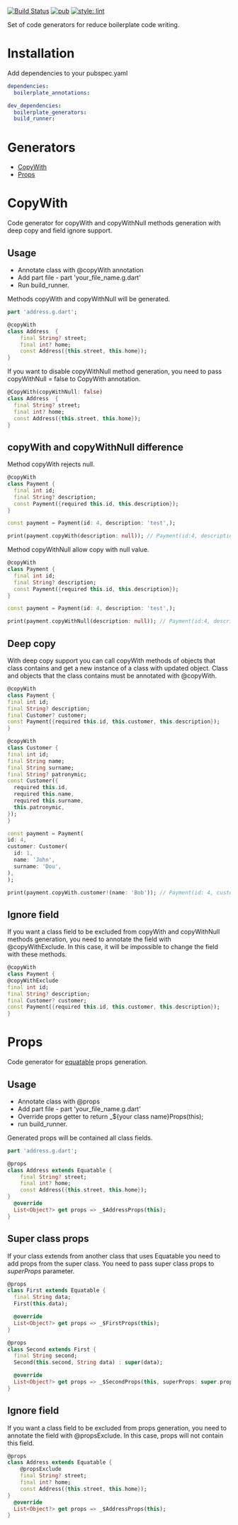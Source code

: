 [![Build Status](https://github.com/KirsApps/boilerplate_generators/workflows/build/badge.svg)](https://github.com/KirsApps/boilerplate_generators/actions?query=workflow%3A"build"+branch%3Amaster)
[![pub](https://img.shields.io/pub/v/boilerplate_generators.svg)](https://pub.dev/packages/boilerplate_generators)
[![style: lint](https://img.shields.io/badge/style-lint-4BC0F5.svg)](https://pub.dev/packages/lint)

Set of code generators for reduce boilerplate code writing.

# Installation
Add dependencies to your pubspec.yaml
```yaml
dependencies:
  boilerplate_annotations:

dev_dependencies:
  boilerplate_generators:
  build_runner:
```

# Generators
* [CopyWith](#CopyWith)
* [Props](#Props)
# CopyWith
Code generator for copyWith and copyWithNull methods generation with deep copy and field ignore support.
## Usage
* Annotate class with @copyWith annotation
* Add part file - part 'your_file_name.g.dart'
* Run build_runner.

Methods copyWith and copyWithNull will be generated.

```dart
part 'address.g.dart';

@copyWith
class Address  {
    final String? street;
    final int? home;
    const Address({this.street, this.home});
}
  ```
If you want to disable copyWithNull method generation, you need to pass copyWithNull = false to CopyWith annotation.
  ```dart
@CopyWith(copyWithNull: false)
class Address  {
    final String? street;
    final int? home;
    const Address({this.street, this.home});
}
  ```

## copyWith and copyWithNull difference

Method copyWith rejects null.
  ```dart
@copyWith
class Payment {
    final int id;
    final String? description;
    const Payment({required this.id, this.description});
}

const payment = Payment(id: 4, description: 'test',);

print(payment.copyWith(description: null)); // Payment(id:4, description: test)
  ```
Method copyWithNull allow copy with null value.
  ```dart
@copyWith
class Payment {
    final int id;
    final String? description;
    const Payment({required this.id, this.description});
}

const payment = Payment(id: 4, description: 'test',);

print(payment.copyWithNull(description: null)); // Payment(id:4, description: null)
  ```

## Deep copy
With deep copy support you can call copyWith methods of objects that class contains and get a new instance of a class with updated object. 
Class and objects that the class contains must be annotated with @copyWith.

  ```dart
@copyWith
class Payment {
  final int id;
  final String? description;
  final Customer? customer;
  const Payment({required this.id, this.customer, this.description});
}

@copyWith
class Customer {
  final int id;
  final String name;
  final String surname;
  final String? patronymic;
  const Customer({
    required this.id,
    required this.name,
    required this.surname,
    this.patronymic,
  });
}

const payment = Payment(
  id: 4,
  customer: Customer(
    id: 1,
    name: 'John',
    surname: 'Dou',
  ),
);

print(payment.copyWith.customer!(name: 'Bob')); // Payment(id: 4, customer: Customer(id: 1,name: 'Bob',surname: 'Dou'))
  ```

## Ignore field
If you want a class field to be excluded from copyWith and copyWithNull methods generation, you need to annotate the field with @copyWithExclude.
In this case, it will be impossible to change the field with these methods.
  ```dart
@copyWith
class Payment {
  @copyWithExclude
  final int id;
  final String? description;
  final Customer? customer;
  const Payment({required this.id, this.customer, this.description});
}
  ```

# Props
Code generator for [equatable](https://pub.dev/packages/equatable) props generation.

## Usage
* Annotate class with @props
* Add part file - part 'your_file_name.g.dart'
* Override props getter to return _${your class name}Props(this);
* run build_runner.

Generated props will be contained all class fields.
```dart
part 'address.g.dart';

@props
class Address extends Equatable {
    final String? street;
    final int? home;
    const Address({this.street, this.home});
}
  @override
  List<Object?> get props => _$AddressProps(this);
}
  ```

## Super class props
If your class extends from another class that uses Equatable you need to add props from the super class. 
You need to pass super class props to *superProps* parameter.

```dart
@props
class First extends Equatable {
  final String data;
  First(this.data);

  @override
  List<Object?> get props => _$FirstProps(this);
}

@props
class Second extends First {
  final String second;
  Second(this.second, String data) : super(data);

  @override
  List<Object?> get props => _$SecondProps(this, superProps: super.props);
}
  ```

## Ignore field
If you want a class field to be excluded from props generation, you need to annotate the field with @propsExclude.
In this case, props will not contain this field.
```dart
@props
class Address extends Equatable {
    @propsExclude
    final String? street;
    final int? home;
    const Address({this.street, this.home});
}
  @override
  List<Object?> get props => _$AddressProps(this);
}
  ```